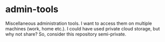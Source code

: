 # admin-tools

Miscellaneous administration tools. I want to access them on multiple machines (work, home etc.). I could have used private cloud storage, but why not share? So, consider this repository semi-private.